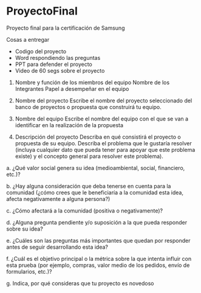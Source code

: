 # ProyectoFinal
Proyecto final para la certificación de Samsung

Cosas a entregar
- Codigo del proyecto
- Word respondiendo las preguntas
- PPT para defender el proyecto
- Video de 60 segs sobre el proyecto

1.	Nombre y función de los miembros del equipo
Nombre de los Integrantes	Papel a desempeñar en el equipo
 	 
2.	Nombre del proyecto
Escribe el nombre del proyecto seleccionado del banco de proyectos o propuesta que construirá tu equipo.

3.	Nombre del equipo
Escribe el nombre del equipo con el que se van a identificar en la realización de la propuesta
 
4.	Descripción del proyecto
Describa en qué consistirá el proyecto o propuesta de su equipo. Describa el problema que le gustaría resolver (incluya cualquier dato que pueda tener para apoyar que este problema existe) y el concepto general para resolver este problema).

a.	¿Qué valor social genera su idea (medioambiental, social, financiero, etc.)?

b.	¿Hay alguna consideración que deba tenerse en cuenta para la comunidad (¿cómo crees que le beneficiaría a la comunidad esta idea, afecta negativamente a alguna persona?) 

c.	¿Cómo afectará a la comunidad (positiva o negativamente)?

d.	¿Alguna pregunta pendiente y/o suposición a la que pueda responder sobre su idea?

e.	¿Cuáles son las preguntas más importantes que quedan por responder antes de seguir desarrollando esta idea?

f.	¿Cuál es el objetivo principal o la métrica sobre la que intenta influir con esta prueba (por ejemplo, compras, valor medio de los pedidos, envío de formularios, etc.)?

g.	Indica, por qué consideras que tu proyecto es novedoso

